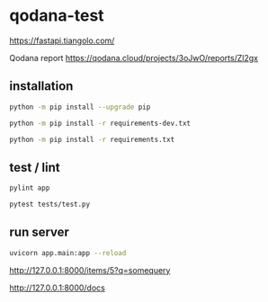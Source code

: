 # qodana-test

https://fastapi.tiangolo.com/

Qodana report https://qodana.cloud/projects/3oJwO/reports/Zl2gx

## installation
```bash
python -m pip install --upgrade pip
```

```bash
python -m pip install -r requirements-dev.txt
```

```bash
python -m pip install -r requirements.txt
```

## test / lint
```bash
pylint app
```

```bash
pytest tests/test.py
```

## run server
```bash
uvicorn app.main:app --reload
```

http://127.0.0.1:8000/items/5?q=somequery

http://127.0.0.1:8000/docs
